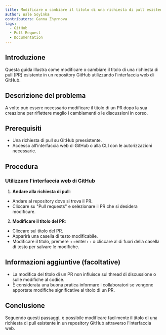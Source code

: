 ```yaml
---
title: Modificare o cambiare il titolo di una richiesta di pull esistente tramite github.com
author: Wale Soyinka
contributors: Ganna Zhyrnova
tags:
  - GitHub
  - Pull Request
  - Documentation
---
```


## Introduzione

Questa guida illustra come modificare o cambiare il titolo di una richiesta di pull (PR) esistente in un repository GitHub utilizzando l'interfaccia web di GitHub.

## Descrizione del problema

A volte può essere necessario modificare il titolo di un PR dopo la sua creazione per riflettere meglio i cambiamenti o le discussioni in corso.

## Prerequisiti

- Una richiesta di pull su GitHub preesistente.
- Accesso all'interfaccia web di GitHub o alla CLI con le autorizzazioni necessarie.

## Procedura

### Utilizzare l'interfaccia web di GitHub

1. **Andare alla richiesta di pull**:
  - Andare al repository dove si trova il PR.
  - Cliccare su "Pull requests" e selezionare il PR che si desidera modificare.

2. **Modificare il titolo del PR**:
  - Cliccare sul titolo del PR.
  - Apparirà una casella di testo modificabile.
  - Modificare il titolo, premere ++enter++ o cliccare al di fuori della casella di testo per salvare le modifiche.

## Informazioni aggiuntive (facoltative)

- La modifica del titolo di un PR non influisce sul thread di discussione o sulle modifiche al codice.
- È considerata una buona pratica informare i collaboratori se vengono apportate modifiche significative al titolo di un PR.

## Conclusione

Seguendo questi passaggi, è possibile modificare facilmente il titolo di una richiesta di pull esistente in un repository GitHub attraverso l'interfaccia web.
